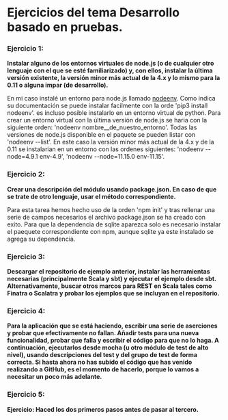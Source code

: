 # Ejercicios del tema Desarrollo basado en pruebas.
### Ejercicio 1: 
__Instalar alguno de los entornos virtuales de node.js (o de cualquier otro lenguaje con el que se esté familiarizado) y, con ellos, instalar la última versión existente, la versión minor más actual de la 4.x y lo mismo para la 0.11 o alguna impar (de desarrollo).__

En mi caso instalé un entorno para node.js llamado [nodeenv](https://github.com/ekalinin/nodeenv). Como indica su documentación se puede instalar facilmente con la orde 'pip3 install nodeenv'. es incluso posible instalarlo en un entorno virtual de python.
Para crear un entorno virtual con la última versión de node.js se haria con la siguiente orden: 'nodeenv nombre__de_nuestro_entorno'.
Todas las versiones de node.js disponible en el paquete se pueden listar con 'nodeenv --list'.
En este caso la versión minor más actual de la 4.x y de la 0.11 se instalarian en un entorno con las ordenes siguientes: 'nodeenv --node=4.9.1 env-4.9', 'nodeenv --node=11.15.0 env-11.15'.

### Ejercicio 2: 
__Crear una descripción del módulo usando package.json. En caso de que se trate de otro lenguaje, usar el método correspondiente.__

Para esta tarea hemos hecho uso de la orden 'npm init' y tras rellenar una serie de campos necesarios el archivo package.json se ha creado con exito. Para que la dependencia de sqlite aparezca solo es necesario instalar el paequete correspondiente con npm, aunque sqlite ya este instalado se agrega su dependencia.

### Ejercicio 3: 
__Descargar el repositorio de ejemplo anterior, instalar las herramientas necesarias (principalmente Scala y sbt) y ejecutar el ejemplo desde sbt. Alternativamente, buscar otros marcos para REST en Scala tales como Finatra o Scalatra y probar los ejemplos que se incluyan en el repositorio.__


### Ejercicio 4: 
__Para la aplicación que se está haciendo, escribir una serie de aserciones y probar que efectivamente no fallan. Añadir tests para una nueva funcionalidad, probar que falla y escribir el código para que no lo haga. A continuación, ejecutarlos desde mocha (u otro módulo de test de alto nivel), usando descripciones del test y del grupo de test de forma correcta. Si hasta ahora no has subido el código que has venido realizando a GitHub, es el momento de hacerlo, porque lo vamos a necesitar un poco más adelante.__


### Ejercicio 5: 
__Ejercicio: Haced los dos primeros pasos antes de pasar al tercero.__